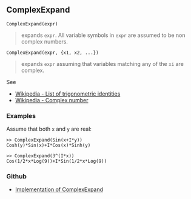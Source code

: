 ## ComplexExpand
 
```
ComplexExpand(expr)
```

> expands `expr`. All variable symbols in `expr` are assumed to be non complex numbers.

```
ComplexExpand(expr, {x1, x2, ...})
```
> expands `expr` assuming that variables matching any of the `xi` are complex.

See  
* [Wikipedia - List of trigonometric identities](http://en.wikipedia.org/wiki/List_of_trigonometric_identities)
* [Wikipedia - Complex number](https://en.wikipedia.org/wiki/Complex_number) 

### Examples

Assume that both `x` and `y` are real:

```
>> ComplexExpand(Sin(x+I*y))
Cosh(y)*Sin(x)+I*Cos(x)*Sinh(y)
```

``` 
>> ComplexExpand(3^(I*x))
Cos(1/2*x*Log(9))+I*Sin(1/2*x*Log(9))
```
 

### Github

* [Implementation of ComplexExpand](https://github.com/axkr/symja_android_library/blob/master/symja_android_library/matheclipse-core/src/main/java/org/matheclipse/core/reflection/system/ComplexExpand.java#L60) 
